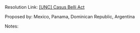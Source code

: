 Resolution Link: [[UNC] Casus Belli Act](https://docs.google.com/document/d/17a11eKw0Dh8BK97nGJoCuQh3P1ckEpiQp5musKCFwCk/edit)

Proposed by: Mexico, Panama, Dominican Republic, Argentina

Notes:

